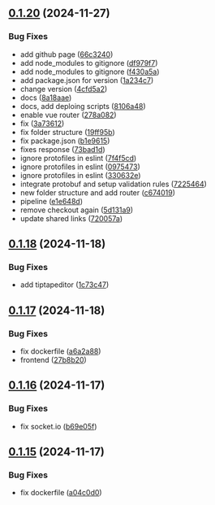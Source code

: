 ## [0.1.20](https://github.com/sergej-stk/notekeeper/compare/v0.1.18...v0.1.20) (2024-11-27)


### Bug Fixes

* add github page ([66c3240](https://github.com/sergej-stk/notekeeper/commit/66c3240a071d5ee448f0ae5a7b5183a1394d04fe))
* add node_modules to gitignore ([df979f7](https://github.com/sergej-stk/notekeeper/commit/df979f731c2d27c24bba54474317c0d555404995))
* add node_modules to gitignore ([f430a5a](https://github.com/sergej-stk/notekeeper/commit/f430a5ab546b3e43a97d36d75c4545ec9aae4ccc))
* add package.json for version ([1a234c7](https://github.com/sergej-stk/notekeeper/commit/1a234c70ba7290b954ef2035acdfb8cb97ae729a))
* change version ([4cfd5a2](https://github.com/sergej-stk/notekeeper/commit/4cfd5a260e3a70035b2684dc374c590695d7759c))
* docs ([8a18aae](https://github.com/sergej-stk/notekeeper/commit/8a18aae7001cc898838bc7d36c6dd18b1187839b))
* docs, add deploing scripts ([8106a48](https://github.com/sergej-stk/notekeeper/commit/8106a48cc29ad9c13878e26e409560dff093fc2b))
* enable vue router ([278a082](https://github.com/sergej-stk/notekeeper/commit/278a08227e643f3e28f03ebde89df064e6f75ef1))
* fix ([3a73612](https://github.com/sergej-stk/notekeeper/commit/3a7361278cd60445c36b78470f111f031a1f54de))
* fix folder structure ([19ff95b](https://github.com/sergej-stk/notekeeper/commit/19ff95b0c59c75c9785d8f712a74113283730a19))
* fix package.json ([b1e9615](https://github.com/sergej-stk/notekeeper/commit/b1e9615e68258d76cc08b83718753a9afda85664))
* fixes response ([73bad1d](https://github.com/sergej-stk/notekeeper/commit/73bad1dc948d3cb8f7c5d63e108951c9f06adc82))
* ignore protofiles in eslint ([7f4f5cd](https://github.com/sergej-stk/notekeeper/commit/7f4f5cd9d4079d2cda387152412c5156a25375f6))
* ignore protofiles in eslint ([0975473](https://github.com/sergej-stk/notekeeper/commit/097547344438cca26fcc021a5c355d90d627a562))
* ignore protofiles in eslint ([330632e](https://github.com/sergej-stk/notekeeper/commit/330632e58d72a70800e5baa774c77103bf9b7e3b))
* integrate protobuf and setup validation rules ([7225464](https://github.com/sergej-stk/notekeeper/commit/7225464bbfeaab00a16b85c0f31e7e7ff03dac28))
* new folder structure and add router ([c674019](https://github.com/sergej-stk/notekeeper/commit/c6740195bbb3e0600baf5603dded49c60831b1d0))
* pipeline ([e1e648d](https://github.com/sergej-stk/notekeeper/commit/e1e648d0ac8de9837284c03050f1128c5cca96e4))
* remove checkout again ([5d131a9](https://github.com/sergej-stk/notekeeper/commit/5d131a9b6eb8ebe7cccfb930a924da9ccf92a4d0))
* update shared links ([720057a](https://github.com/sergej-stk/notekeeper/commit/720057a63b82db343fedf3f01814d2e33cc610ed))



## [0.1.18](https://github.com/sergej-stk/notekeeper/compare/v0.1.17...v0.1.18) (2024-11-18)


### Bug Fixes

* add tiptapeditor ([1c73c47](https://github.com/sergej-stk/notekeeper/commit/1c73c479ad8f17d08d303d1e5349dcceda7ba843))



## [0.1.17](https://github.com/sergej-stk/notekeeper/compare/v0.1.16...v0.1.17) (2024-11-18)


### Bug Fixes

* fix dockerfile ([a6a2a88](https://github.com/sergej-stk/notekeeper/commit/a6a2a8885df32aa45a6383122f232549eecfd1d4))
* frontend ([27b8b20](https://github.com/sergej-stk/notekeeper/commit/27b8b2036c924db6273e0ee1636373ee408c62f0))



## [0.1.16](https://github.com/sergej-stk/notekeeper/compare/v0.1.15...v0.1.16) (2024-11-17)


### Bug Fixes

* fix socket.io ([b69e05f](https://github.com/sergej-stk/notekeeper/commit/b69e05f0d1c2ea907e6cf37b71c83ef64e612a52))



## [0.1.15](https://github.com/sergej-stk/notekeeper/compare/v0.1.14...v0.1.15) (2024-11-17)


### Bug Fixes

* fix dockerfile ([a04c0d0](https://github.com/sergej-stk/notekeeper/commit/a04c0d0f7a14d5e66ee6d360831c6915b9f503c0))



